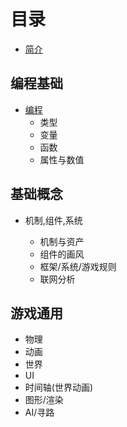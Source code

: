# 目录

* [简介](README.md)

## 编程基础

- [编程](编程/引言)
  - 类型
  - 变量
  - 函数
  - 属性与数值

## 基础概念

- 机制,组件,系统

  - 机制与资产
  - 组件的画风
  - 框架/系统/游戏规则
  - 联网分析

## 游戏通用

- 物理
- 动画
- 世界
- UI
- 时间轴(世界动画)
- 图形/渲染
- AI/寻路
